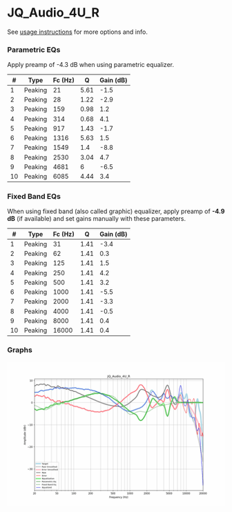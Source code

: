 # JQ_Audio_4U_R
See [usage instructions](https://github.com/jaakkopasanen/AutoEq#usage) for more options and info.

### Parametric EQs
Apply preamp of -4.3 dB when using parametric equalizer.

|   # | Type    |   Fc (Hz) |    Q |   Gain (dB) |
|-----|---------|-----------|------|-------------|
|   1 | Peaking |        21 | 5.61 |        -1.5 |
|   2 | Peaking |        28 | 1.22 |        -2.9 |
|   3 | Peaking |       159 | 0.98 |         1.2 |
|   4 | Peaking |       314 | 0.68 |         4.1 |
|   5 | Peaking |       917 | 1.43 |        -1.7 |
|   6 | Peaking |      1316 | 5.63 |         1.5 |
|   7 | Peaking |      1549 | 1.4  |        -8.8 |
|   8 | Peaking |      2530 | 3.04 |         4.7 |
|   9 | Peaking |      4681 | 6    |        -6.5 |
|  10 | Peaking |      6085 | 4.44 |         3.4 |

### Fixed Band EQs
When using fixed band (also called graphic) equalizer, apply preamp of **-4.9 dB** (if available) and set gains manually with these parameters.

|   # | Type    |   Fc (Hz) |    Q |   Gain (dB) |
|-----|---------|-----------|------|-------------|
|   1 | Peaking |        31 | 1.41 |        -3.4 |
|   2 | Peaking |        62 | 1.41 |         0.3 |
|   3 | Peaking |       125 | 1.41 |         1.5 |
|   4 | Peaking |       250 | 1.41 |         4.2 |
|   5 | Peaking |       500 | 1.41 |         3.2 |
|   6 | Peaking |      1000 | 1.41 |        -5.5 |
|   7 | Peaking |      2000 | 1.41 |        -3.3 |
|   8 | Peaking |      4000 | 1.41 |        -0.5 |
|   9 | Peaking |      8000 | 1.41 |         0.4 |
|  10 | Peaking |     16000 | 1.41 |         0.4 |

### Graphs
![](./JQ_Audio_4U_R.png)
